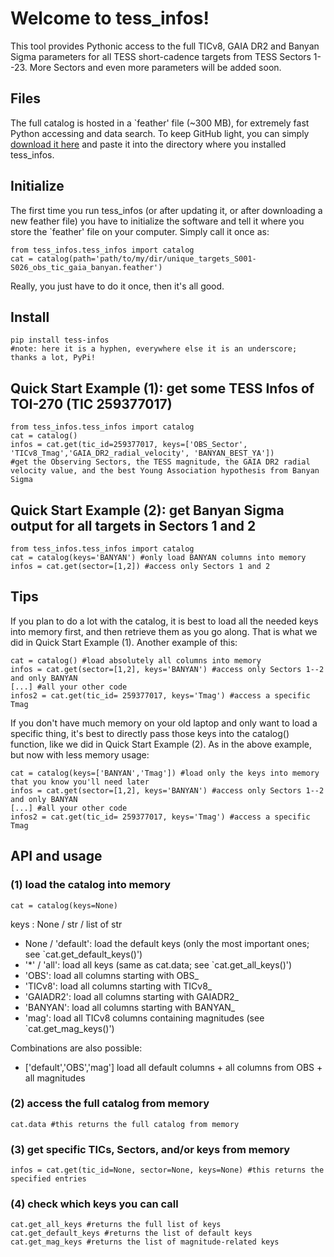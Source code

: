 # Welcome to tess_infos!

This tool provides Pythonic access to the full TICv8, GAIA DR2 and Banyan Sigma parameters for all TESS short-cadence targets from TESS Sectors 1--23. More Sectors and even more parameters will be added soon.


## Files

The full catalog is hosted in a `feather' file (~300 MB), for extremely fast Python accessing and data search. To keep GitHub light, you can simply [download it here](https://www.dropbox.com/s/kx5w4xombyvf4tg/unique_targets_S001-S026_obs_tic_gaia_banyan.feather?dl=0) and paste it into the directory where you installed tess_infos.  


## Initialize

The first time you run tess_infos (or after updating it, or after downloading a new feather file) you have to initialize the software and tell it where you store the `feather' file on your computer. Simply call it once as:

    from tess_infos.tess_infos import catalog
    cat = catalog(path='path/to/my/dir/unique_targets_S001-S026_obs_tic_gaia_banyan.feather')

Really, you just have to do it once, then it's all good.


## Install

    pip install tess-infos 
    #note: here it is a hyphen, everywhere else it is an underscore; thanks a lot, PyPi!

## Quick Start Example (1): get some TESS Infos of TOI-270 (TIC 259377017)

    from tess_infos.tess_infos import catalog
    cat = catalog()
    infos = cat.get(tic_id=259377017, keys=['OBS_Sector', 'TICv8_Tmag','GAIA_DR2_radial_velocity', 'BANYAN_BEST_YA']) 
    #get the Observing Sectors, the TESS magnitude, the GAIA DR2 radial velocity value, and the best Young Association hypothesis from Banyan Sigma
    
## Quick Start Example (2): get Banyan Sigma output for all targets in Sectors 1 and 2
    from tess_infos.tess_infos import catalog
    cat = catalog(keys='BANYAN') #only load BANYAN columns into memory
    infos = cat.get(sector=[1,2]) #access only Sectors 1 and 2
    
## Tips

If you plan to do a lot with the catalog, it is best to load all the needed keys into memory first, and then retrieve them as you go along. That is what we did in Quick Start Example (1). Another example of this:
    
    cat = catalog() #load absolutely all columns into memory
    infos = cat.get(sector=[1,2], keys='BANYAN') #access only Sectors 1--2 and only BANYAN
    [...] #all your other code
    infos2 = cat.get(tic_id= 259377017, keys='Tmag') #access a specific Tmag 

If you don't have much memory on your old laptop and only want to load a specific thing, it's best to directly pass those keys into the catalog() function, like we did in Quick Start Example (2). As in the above example, but now with less memory usage:

    cat = catalog(keys=['BANYAN','Tmag']) #load only the keys into memory that you know you'll need later
    infos = cat.get(sector=[1,2], keys='BANYAN') #access only Sectors 1--2 and only BANYAN
    [...] #all your other code
    infos2 = cat.get(tic_id= 259377017, keys='Tmag') #access a specific Tmag 
    
## API and usage

### (1) load the catalog into memory

    cat = catalog(keys=None) 
   
   keys : None / str / list of str

 - None / 'default': load the default keys (only the most important ones; see `cat.get_default_keys()')
 - '*' / 'all': load all keys (same as cat.data; see `cat.get_all_keys()')
 - 'OBS': load all columns starting with OBS_
 - 'TICv8': load all columns starting with TICv8_
 - 'GAIADR2':  load all columns starting with GAIADR2_ 
 - 'BANYAN': load all columns starting with BANYAN_
 - 'mag': load all TICv8 columns containing magnitudes (see `cat.get_mag_keys()')

Combinations are also possible:
 - ['default','OBS','mag']   load all default columns + all columns from OBS + all magnitudes

	
### (2) access the full catalog from memory
    cat.data #this returns the full catalog from memory

### (3) get specific TICs, Sectors, and/or keys from memory
    infos = cat.get(tic_id=None, sector=None, keys=None) #this returns the specified entries

### (4) check which keys you can call
    cat.get_all_keys #returns the full list of keys
    cat.get_default_keys #returns the list of default keys
    cat.get_mag_keys #returns the list of magnitude-related keys
